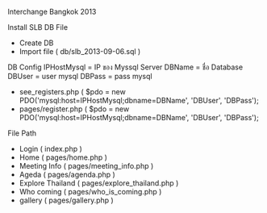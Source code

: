 Interchange Bangkok 2013

Install SLB DB File
- Create DB
- Import file ( db/slb_2013-09-06.sql )

DB Config
IPHostMysql = IP ของ Myssql Server
DBName = ชื่อ Database
DBUser = user mysql
DBPass = pass mysql
- see_registers.php ( $pdo = new PDO('mysql:host=IPHostMysql;dbname=DBName', 'DBUser', 'DBPass');
- pages/register.php  ( $pdo = new PDO('mysql:host=IPHostMysql;dbname=DBName', 'DBUser', 'DBPass');

File Path
- Login ( index.php )
- Home ( pages/home.php )
- Meeting Info ( pages/meeting_info.php )
- Ageda ( pages/agenda.php )
- Explore Thailand ( pages/explore_thailand.php )
- Who coming ( pages/who_is_coming.php )
- gallery ( pages/gallery.php )